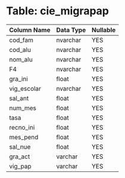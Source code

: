 # Table: cie_migrapap

| Column Name | Data Type | Nullable |
|-------------|-----------|----------|
| cod_fam | nvarchar | YES |
| cod_alu | nvarchar | YES |
| nom_alu | nvarchar | YES |
| F4 | nvarchar | YES |
| gra_ini | float | YES |
| vig_escolar | nvarchar | YES |
| sal_ant | float | YES |
| num_mes | float | YES |
| tasa | float | YES |
| recno_ini | float | YES |
| mes_pend | float | YES |
| sal_nue | float | YES |
| gra_act | varchar | YES |
| vig_pap | varchar | YES |
